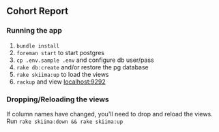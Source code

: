 ## Cohort Report

### Running the app

1. `bundle install`
1. `foreman start` to start postgres
1. `cp .env.sample .env` and configure db user/pass
1. `rake db:create` and/or restore the pg database
1. `rake skiima:up` to load the views
1. `rackup` and view [localhost:9292](http://localhost:9292)

### Dropping/Reloading the views

If column names have changed, you'll need to drop and reload the views.  Run `rake skiima:down && rake skiima:up`